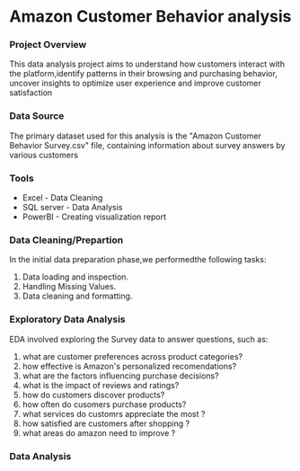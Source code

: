 # Amazon Customer Behavior analysis

### Project Overview

This data analysis project aims to understand how customers interact with the platform,identify patterns in their browsing and purchasing behavior, uncover insights to optimize user experience and improve customer satisfaction

### Data Source

The primary dataset used for this analysis is the "Amazon Customer Behavior Survey.csv" file, containing information about survey answers by various customers

### Tools

- Excel - Data Cleaning
- SQL server - Data Analysis
- PowerBI - Creating visualization report


### Data Cleaning/Prepartion

In the initial data preparation phase,we performedthe following tasks:
1. Data loading and inspection.
2. Handling Missing Values.
3. Data cleaning and formatting.

### Exploratory Data Analysis

EDA involved exploring the Survey data to answer questions, such as:

1.  what are customer preferences across product categories?
2.  how effective is Amazon's personalized recomendations?
3.  what are the factors influencing purchase decisions?
4.  what is the impact of reviews and ratings?
5.  how do customers discover products?
6.  how often do cusomers purchase products?
7.  what services do customrs appreciate the most ?
8.  how satisfied are customers after shopping ?
9.  what areas do amazon need to improve ?  

### Data Analysis
